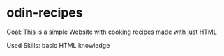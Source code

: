 # odin-recipes

Goal:
This is a simple Website with cooking recipes made with just HTML

Used Skills:
basic HTML knowledge
